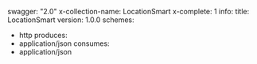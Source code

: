 swagger: "2.0"
x-collection-name: LocationSmart
x-complete: 1
info:
  title: LocationSmart
  version: 1.0.0
schemes:
- http
produces:
- application/json
consumes:
- application/json
